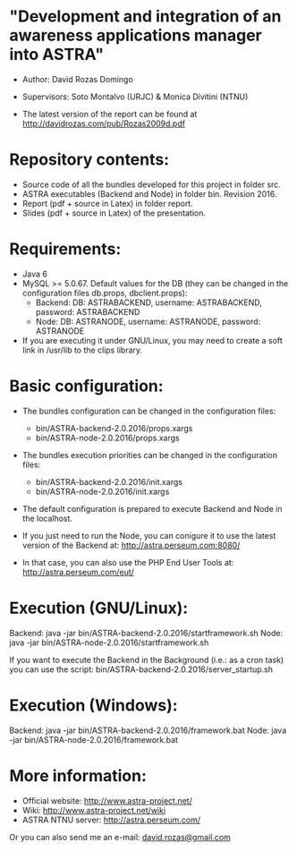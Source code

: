 "Development and integration of an awareness applications manager into ASTRA"
=============================================================================

- Author: David Rozas Domingo
- Supervisors: Soto Montalvo (URJC) & Monica Divitini (NTNU)

- The latest version of the report can be found at http://davidrozas.com/pub/Rozas2009d.pdf


Repository contents:
============

- Source code of all the bundles developed for this project in folder src.
- ASTRA executables (Backend and Node) in folder bin. Revision 2016.
- Report (pdf + source in Latex) in folder report.
- Slides (pdf + source in Latex) of the presentation.

Requirements:
=============

- Java 6
- MySQL >= 5.0.67. Default values for the DB (they can be changed in the configuration files db.props, dbclient.props):
	- Backend: DB: ASTRABACKEND, username: ASTRABACKEND, password: ASTRABACKEND
	- Node: DB: ASTRANODE, username: ASTRANODE, password: ASTRANODE
- If you are executing it under GNU/Linux, you may need to create a soft link in /usr/lib to the clips library.


Basic configuration:
====================

- The bundles configuration can be changed in the configuration files:
	- bin/ASTRA-backend-2.0.2016/props.xargs
	- bin/ASTRA-node-2.0.2016/props.xargs
- The bundles execution priorities can be changed in the configuration files:
	- bin/ASTRA-backend-2.0.2016/init.xargs
	- bin/ASTRA-node-2.0.2016/init.xargs

- The default configuration is prepared to execute Backend and Node in the localhost.
- If you just need to run the Node, you can conigure it to use the latest version of the Backend at: http://astra.perseum.com:8080/
- In that case, you can also use the PHP End User Tools at: http://astra.perseum.com/eut/

Execution (GNU/Linux):
======================
Backend: java -jar bin/ASTRA-backend-2.0.2016/startframework.sh
Node: java -jar bin/ASTRA-node-2.0.2016/startframework.sh

If you want to execute the Backend in the Background (i.e.: as a cron task) you can use the script:
bin/ASTRA-backend-2.0.2016/server_startup.sh


Execution (Windows):
====================
Backend: java -jar bin/ASTRA-backend-2.0.2016/framework.bat
Node: java -jar bin/ASTRA-node-2.0.2016/framework.bat


More information:
=================
- Official website: http://www.astra-project.net/
- Wiki: http://www.astra-project.net/wiki
- ASTRA NTNU server: http://astra.perseum.com/

Or you can also send me an e-mail: david.rozas@gmail.com
